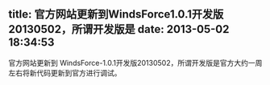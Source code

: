 title: 官方网站更新到WindsForce1.0.1开发版20130502，所谓开发版是
date: 2013-05-02 18:34:53
---

官方网站更新到 WindsForce-1.0.1开发版20130502，所谓开发版是官方大约一周左右将新代码更新到官方进行调试。
